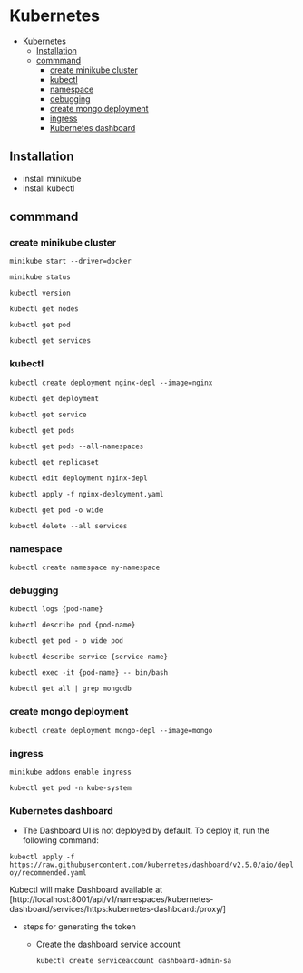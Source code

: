 # Kubernetes

- [Kubernetes](#kubernetes)
  - [Installation](#installation)
  - [commmand](#commmand)
    - [create minikube cluster](#create-minikube-cluster)
    - [kubectl](#kubectl)
    - [namespace](#namespace)
    - [debugging](#debugging)
    - [create mongo deployment](#create-mongo-deployment)
    - [ingress](#ingress)
    - [Kubernetes dashboard](#kubernetes-dashboard)

## Installation

- install minikube
- install kubectl

## commmand

### create minikube cluster

`minikube start --driver=docker`

`minikube status`

`kubectl version`

`kubectl get nodes`

`kubectl get pod`

`kubectl get services`

### kubectl

`kubectl create deployment nginx-depl --image=nginx`

`kubectl get deployment`

`kubectl get service`

`kubectl get pods`

`kubectl get pods --all-namespaces`

`kubectl get replicaset`

`kubectl edit deployment nginx-depl`

`kubectl apply -f nginx-deployment.yaml`

`kubectl get pod -o wide`

`kubectl delete --all services`

### namespace

`kubectl create namespace my-namespace`

### debugging

`kubectl logs {pod-name}`

`kubectl describe pod {pod-name}`

`kubectl get pod - o wide pod`

`kubectl describe service {service-name}`

`kubectl exec -it {pod-name} -- bin/bash`

`kubectl get all | grep mongodb`

### create mongo deployment

`kubectl create deployment mongo-depl --image=mongo`

### ingress

`minikube addons enable ingress`

`kubectl get pod -n kube-system`

### Kubernetes dashboard

- The Dashboard UI is not deployed by default. To deploy it, run the following command:

`kubectl apply -f https://raw.githubusercontent.com/kubernetes/dashboard/v2.5.0/aio/deploy/recommended.yaml`

Kubectl will make Dashboard available at [http://localhost:8001/api/v1/namespaces/kubernetes-dashboard/services/https:kubernetes-dashboard:/proxy/]

- steps for generating the token
  - Create the dashboard service account

    ```console
    kubectl create serviceaccount dashboard-admin-sa
    ```
